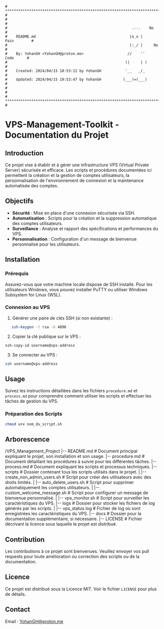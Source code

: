 ```
# **************************************************************************** #
#                                                                              #
#                                                         .--.    No           #
#    README.md                                           |o_o |    Pain        #
#                                                        |:_/ |     No         #
#    By: YohanGH <YohanGH@proton.me>                    //    ''     Code      #
#                                                      (|     | )              #
#    Created: 2024/04/15 18:53:12 by YohanGH           '__   _/_               #
#    Updated: 2024/04/15 19:53:47 by YohanGH          (___)=(___)              #
#                                                                              #
# **************************************************************************** #
```

# VPS-Management-Toolkit - Documentation du Projet

## Introduction

Ce projet vise à établir et à gérer une infrastructure VPS (Virtual Private Server) sécurisée et efficace. Les scripts et procédures documentées ici permettent la création et la gestion de comptes utilisateurs, la personnalisation de l'environnement de connexion et la maintenance automatisée des comptes.

## Objectifs

- **Sécurité** : Mise en place d'une connexion sécurisée via SSH.
- **Automatisation** : Scripts pour la création et la suppression automatique des comptes utilisateurs.
- **Surveillance** : Analyse et rapport des spécifications et performances du VPS.
- **Personnalisation** : Configuration d'un message de bienvenue personnalisé pour les utilisateurs.

## Installation

### Prérequis

Assurez-vous que votre machine locale dispose de SSH installé. Pour les utilisateurs Windows, vous pouvez installer PuTTY ou utiliser Windows Subsystem for Linux (WSL).

### Connexion au VPS

1. Générer une paire de clés SSH (si non existante) :

```bash
   ssh-keygen -t rsa -b 4096
```

2. Copier la clé publique sur le VPS :

```bash
ssh-copy-id username@vps-address
```

3. Se connecter au VPS :

```bash
ssh username@vps-address
```

## Usage

Suivez les instructions détaillées dans les fichiers `procedure.md` et `process.md` pour comprendre comment utiliser les scripts et effectuer les tâches de gestion du VPS.

### Préparation des Scripts

```bash
chmod u+x nom_du_script.sh
```

## Arborescence

/VPS_Management_Project
|-- README.md             # Document principal expliquant le projet, son installation et son usage.
|-- procedure.md          # Document détaillant les procédures à suivre pour les différentes tâches.
|-- process.md            # Document expliquant les scripts et processus techniques.
|-- scripts               # Dossier contenant tous les scripts utilisés dans le projet.
|   |-- create_non_admin_users.sh  # Script pour créer des utilisateurs avec des droits limités.
|   |-- auto_delete_users.sh       # Script pour supprimer automatiquement les comptes utilisateurs.
|   |-- custom_welcome_message.sh  # Script pour configurer un message de bienvenue personnalisé.
|   |-- vps_monitor.sh             # Script pour surveiller les caractéristiques du VPS.
|-- logs                 # Dossier pour stocker les fichiers de log générés par les scripts.
|   |-- vps_status.log   # Fichier de log où sont enregistrées les caractéristiques du VPS.
|-- docs                 # Dossier pour la documentation supplémentaire, si nécessaire.
|-- LICENSE              # Fichier décrivant la licence sous laquelle le projet est distribué.

## Contribution

Les contributions à ce projet sont bienvenues. Veuillez envoyer vos pull requests pour toute amélioration ou correction des scripts ou de la documentation.

## Licence

Ce projet est distribué sous la Licence MIT. Voir le fichier `LICENSE` pour plus de détails.

## Contact

Email : YohanGH@proton.me

